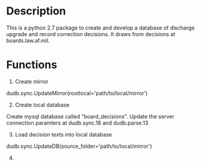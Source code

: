 
# Description

This is a python 2.7 package to create and develop a database of discharge upgrade and record correction decisions.  It draws from decisions at boards.law.af.mil.


# Functions

1. Create mirror

dudb.sync.UpdateMirror(rootlocal='path/to/local/mirror')

2. Create local database

Create mysql database called "board_decisions".  Update the server connection paramters at dudb.sync.18 and dudb.parse.13

3. Load decision texts into local database

dudb.sync.UpdateDB(source_folder='path/to/local/mirror')

4. 
